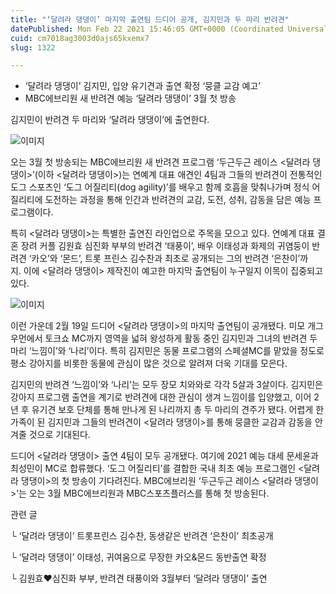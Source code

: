 ```yaml
---
title: "‘달려라 댕댕이’ 마지막 출연팀 드디어 공개, 김지민과 두 마리 반려견"
datePublished: Mon Feb 22 2021 15:46:05 GMT+0000 (Coordinated Universal Time)
cuid: cm7018ag3003d0ajs65kxemx7
slug: 1322

---
```



- ‘달려라 댕댕이’ 김지민, 입양 유기견과 출연 확정 ‘뭉클 교감 예고’
- MBC에브리원 새 반려견 예능 ‘달려라 댕댕이’ 3월 첫 방송

김지민이 반려견 두 마리와 ‘달려라 댕댕이’에 출연한다.

![이미지](https://cdn.hashnode.com/res/hashnode/image/upload/v1739251149703/6719ca32-2ac5-4e7e-862d-aeceabaad5fb.jpeg)

오는 3월 첫 방송되는 MBC에브리원 새 반려견 프로그램 ‘두근두근 레이스 <달려라 댕댕이>’(이하 <달려라 댕댕이>)는 연예계 대표 애견인 4팀과 그들의 반려견이 전통적인 도그 스포츠인 ‘도그 어질리티(dog agility)’를 배우고 함께 호흡을 맞춰나가며 정식 어질리티에 도전하는 과정을 통해 인간과 반려견의 교감, 도전, 성취, 감동을 담은 예능 프로그램이다.

특히 <달려라 댕댕이>는 특별한 출연진 라인업으로 주목을 모으고 있다. 연예계 대표 결혼 장려 커플 김원효 심진화 부부의 반려견 ‘태풍이’, 배우 이태성과 화제의 귀염둥이 반려견 ‘카오’와 ‘몬드’, 트롯 프린스 김수찬과 최초로 공개되는 그의 반려견 ‘은찬이’까지. 이에 <달려라 댕댕이> 제작진이 예고한 마지막 출연팀이 누구일지 이목이 집중되고 있다.

![이미지](https://cdn.hashnode.com/res/hashnode/image/upload/v1739251151733/21e551cd-516d-4456-b075-63b57697bf09.jpeg)

이런 가운데 2월 19일 드디어 <달려라 댕댕이>의 마지막 출연팀이 공개됐다. 미모 개그우먼에서 토크쇼 MC까지 영역을 넓혀 왕성하게 활동 중인 김지민과 그녀의 반려견 두 마리 ‘느낌이’와 ‘나리’이다. 특히 김지민은 동물 프로그램의 스페셜MC를 맡았을 정도로 평소 강아지를 비롯한 동물에 관심이 많은 것으로 알려져 더욱 기대를 모은다.

김지민의 반려견 ‘느낌이’와 ‘나리’는 모두 장모 치와와로 각각 5살과 3살이다. 김지민은 강아지 프로그램 출연을 계기로 반려견에 대한 관심이 생겨 느낌이를 입양했고, 이어 2년 후 유기견 보호 단체를 통해 만나게 된 나리까지 총 두 마리의 견주가 됐다. 어렵게 한 가족이 된 김지민과 그들의 반려견이 <달려라 댕댕이>를 통해 뭉클한 교감과 감동을 안겨줄 것으로 기대된다.

드디어 <달려라 댕댕이> 출연 4팀이 모두 공개됐다. 여기에 2021 예능 대세 문세윤과 최성민이 MC로 합류했다. ‘도그 어질리티’를 결합한 국내 최초 예능 프로그램인 <달려라 댕댕이>의 첫 방송이 기다려진다. MBC에브리원 ‘두근두근 레이스 <달려라 댕댕이>’는 오는 3월 MBC에브리원과 MBC스포츠플러스를 통해 첫 방송된다.

관련 글

└ ‘달려라 댕댕이’ 트롯프린스 김수찬, 동생같은 반려견 ‘은찬이’ 최초공개

└ ‘달려라 댕댕이’ 이태성, 귀여움으로 무장한 카오&몬드 동반출연 확정

└ 김원효♥심진화 부부, 반려견 태풍이와 3월부터 ‘달려라 댕댕이’ 출연